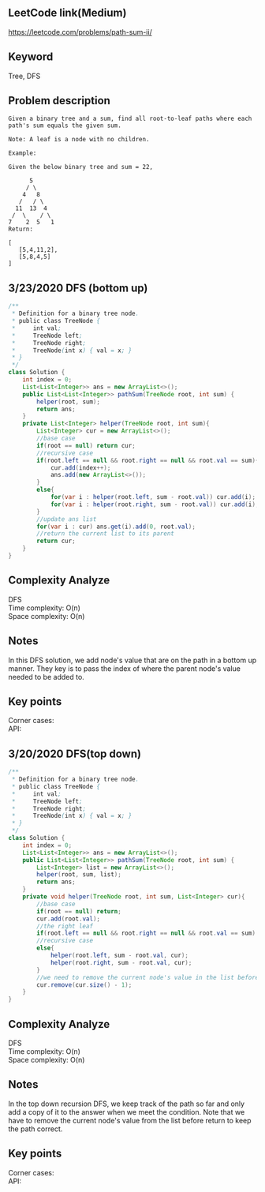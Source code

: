 ## LeetCode link(Medium)
https://leetcode.com/problems/path-sum-ii/

## Keyword
Tree, DFS

## Problem description
```
Given a binary tree and a sum, find all root-to-leaf paths where each path's sum equals the given sum.

Note: A leaf is a node with no children.

Example:

Given the below binary tree and sum = 22,

      5
     / \
    4   8
   /   / \
  11  13  4
 /  \    / \
7    2  5   1
Return:

[
   [5,4,11,2],
   [5,8,4,5]
]
```
## 3/23/2020 DFS (bottom up)

```java
/**
 * Definition for a binary tree node.
 * public class TreeNode {
 *     int val;
 *     TreeNode left;
 *     TreeNode right;
 *     TreeNode(int x) { val = x; }
 * }
 */
class Solution {
    int index = 0;
    List<List<Integer>> ans = new ArrayList<>();
    public List<List<Integer>> pathSum(TreeNode root, int sum) {
        helper(root, sum);
        return ans;
    }
    private List<Integer> helper(TreeNode root, int sum){
        List<Integer> cur = new ArrayList<>();
        //base case
        if(root == null) return cur;
        //recursive case
        if(root.left == null && root.right == null && root.val == sum){
            cur.add(index++);
            ans.add(new ArrayList<>());
        }
        else{
            for(var i : helper(root.left, sum - root.val)) cur.add(i);
            for(var i : helper(root.right, sum - root.val)) cur.add(i);
        }
        //update ans list
        for(var i : cur) ans.get(i).add(0, root.val);
        //return the current list to its parent
        return cur;
    }
}
```

## Complexity Analyze
DFS\
Time complexity: O(n) \
Space complexity: O(n)

## Notes
In this DFS solution, we add node's value that are on the path in a bottom up manner. They key is to pass the index of where the parent node's value needed to be added to.

## Key points
Corner cases:\
API:

## 3/20/2020 DFS(top down)

```java
/**
 * Definition for a binary tree node.
 * public class TreeNode {
 *     int val;
 *     TreeNode left;
 *     TreeNode right;
 *     TreeNode(int x) { val = x; }
 * }
 */
class Solution {
    int index = 0;
    List<List<Integer>> ans = new ArrayList<>();
    public List<List<Integer>> pathSum(TreeNode root, int sum) {
        List<Integer> list = new ArrayList<>();
        helper(root, sum, list);
        return ans;
    }
    private void helper(TreeNode root, int sum, List<Integer> cur){
        //base case
        if(root == null) return;
        cur.add(root.val);
        //the right leaf
        if(root.left == null && root.right == null && root.val == sum) ans.add(new ArrayList<>(cur));
        //recursive case
        else{
            helper(root.left, sum - root.val, cur);
            helper(root.right, sum - root.val, cur);
        }
        //we need to remove the current node's value in the list before going back to parent's function stack
        cur.remove(cur.size() - 1);
    }
}
```

## Complexity Analyze
DFS\
Time complexity: O(n)\
Space complexity: O(n)

## Notes
In the top down recursion DFS, we keep track of the path so far and only add a copy of it to the answer when we meet the condition. Note that we have to remove the current node's value from the list before return to keep the path correct.

## Key points
Corner cases:\
API: